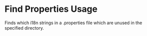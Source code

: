 # Find Properties Usage

Finds which i18n strings in a .properties file which are unused in the specified directory.
